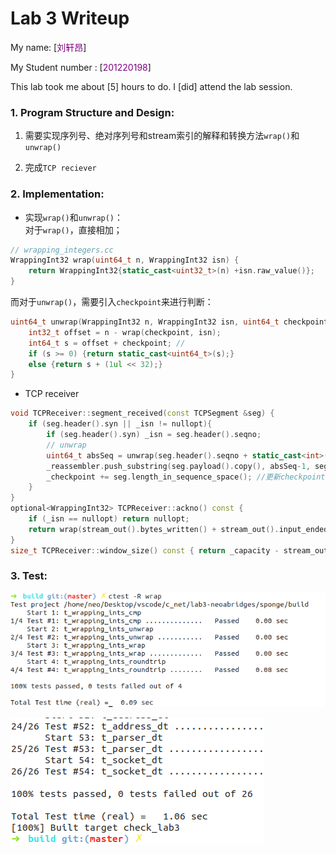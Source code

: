 Lab 3 Writeup
=============

My name: [<font color="purple">刘轩昂</font>]

My Student number : [<font color="purple">201220198</font>]

This lab took me about [5] hours to do. I [did] attend the lab session.

### 1. Program Structure and Design:

1. 需要实现序列号、绝对序列号和stream索引的解释和转换方法`wrap()`和`unwrap()`

2. 完成`TCP reciever`

### 2. Implementation:

- 实现`wrap()`和`unwrap()`： <br>
对于`wrap()`，直接相加； <br>
``` cpp
// wrapping_integers.cc
WrappingInt32 wrap(uint64_t n, WrappingInt32 isn) {
    return WrappingInt32{static_cast<uint32_t>(n) +isn.raw_value()};
}
```
而对于`unwrap()`，需要引入`checkpoint`来进行判断： <br>
``` cpp
uint64_t unwrap(WrappingInt32 n, WrappingInt32 isn, uint64_t checkpoint) {
    int32_t offset = n - wrap(checkpoint, isn);
    int64_t s = offset + checkpoint; // 
    if (s >= 0) {return static_cast<uint64_t>(s);}
    else {return s + (1ul << 32);}
}
```
- TCP receiver
``` cpp
void TCPReceiver::segment_received(const TCPSegment &seg) {
    if (seg.header().syn || _isn != nullopt){
        if (seg.header().syn) _isn = seg.header().seqno;
        // unwrap
        uint64_t absSeq = unwrap(seg.header().seqno + static_cast<int>(seg.header().syn), _isn.value(), _checkpoint);
        _reassembler.push_substring(seg.payload().copy(), absSeq-1, seg.header().fin); // stream indices = absSeq-1
        _checkpoint += seg.length_in_sequence_space(); //更新checkpoint
    }
}
optional<WrappingInt32> TCPReceiver::ackno() const { 
    if (_isn == nullopt) return nullopt; 
    return wrap(stream_out().bytes_written() + stream_out().input_ended() + 1,  _isn.value());
}
size_t TCPReceiver::window_size() const { return _capacity - stream_out().buffer_size(); }
```
### 3. Test:
![](./lab3-1.png)

![](./lab3.png)



